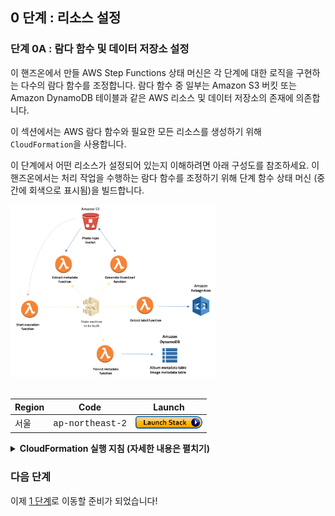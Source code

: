 ## 0 단계 : 리소스 설정

### 단계 0A : 람다 함수 및 데이터 저장소 설정

이 핸즈온에서 만들 AWS Step Functions 상태 머신은 각 단계에 대한 로직을 구현하는 다수의 람다 함수를 조정합니다. 람다 함수 중 일부는 Amazon S3 버킷 또는 Amazon DynamoDB 테이블과 같은 AWS 리소스 및 데이터 저장소의 존재에 의존합니다.

이 섹션에서는 AWS 람다 함수와 필요한 모든 리소스를 생성하기 위해 `CloudFormation`을 사용합니다.

이 단계에서 어떤 리소스가 설정되어 있는지 이해하려면 아래 구성도를 참조하세요. 이 핸즈온에서는 처리 작업을 수행하는 람다 함수를 조정하기 위해 단계 함수 상태 머신 (중간에 회색으로 표시됨)을 빌드합니다.
<br/>

<img src="images/0-resource-setup.png" width="65%" height="65%">

<br/>
<br/>

Region| Code | Launch
------|------|-------
서울 | <span style="font-family:'Courier';">ap-northeast-2</span> | [![Launch Step 0A in ap-northeast-2](images/cfn-launch-stack.png)](https://console.aws.amazon.com/cloudformation/home?region=ap-northeast-2#/stacks/new?stackName=sfn-workshop-setup&templateURL=https://s3-ap-northeast-2.amazonaws.com/sfn-image-workshop-ap-northeast-2/cloudformation/step0-sam.yaml)



<details>
<summary><strong> CloudFormation 실행 지침 (자세한 내용은 펼치기) </strong></summary><p>
 
1. 위의 **Launch Stack** 버튼을 클릭하세요.

1. **템플릿 선택** 페이지에서 **다음**을 클릭하세요.

1. **세부 정보 지정** 페이지에서 모두 기본값 그대로 두고 **다음**을 클릭하세요.

1. **옵션** 페이지에서 모두 기본값 그대로 두고 **다음**을 클릭하세요.

1. **검토** 페이지에서 CloudFormation이 IAM 리소스를 생성 확인란을 선택하 **변경 세트 만들기**를 클릭하세요.
	![IAM 스크린 샷 승인](./images/0a-cfn-create-change-set.png)

	>이 템플릿은 람다가 처리해야 하는 리소스에 대한 적절한 사용 권한을 부여하는 많은 IAM 역할을 작성합니다.

1. 변경 사항 설정이 완료되면 컴퓨팅 변경 사항을 완료하고 **실행**을 클릭하세요.
	![Change Change Set Screenshot](./images/0a-cfn-execute-change-set.png)

1. `sfn-workshop-setup` 스택이 `CREATE_COMPLETE`의 상태에 도달할 때까지 기다리세요. (새로 생성된 스택을 보려면 새로고침 버튼을 클릭해야 할 수도 있습니다).
</details>

	
### 다음 단계
이제 [1 단계](step-1.md)로 이동할 준비가 되었습니다!
